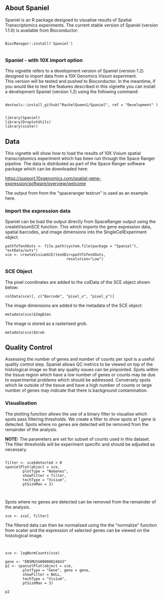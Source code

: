 ## About Spaniel

Spaniel is an R package designed to visualise results of Spatial Transcriptomics
experiments. The current stable version of Spaniel (version 1.1.0) is available from Bioconductor:

```{r install, eval = FALSE}

BiocManager::install('Spaniel')


```

### Spaniel - with 10X import option

This vignette refers to a development version of Spaniel (version 1.2) designed to import data from a 10X Genomics Visium experiment.  
This version will be tested and pushed to Bioconductor. In the meantime, if you would like to test the features described in this vignette you can install a development Spaniel (version 1.2) using the following command:


```{r install_dev, eval = FALSE}

devtools::install_github("RachelQueen1/Spaniel", ref = "Development" )


```



```{r, load libraries}
library(Spaniel)
library(DropletUtils)
library(scater)
```

## Data

This vignette will show how to load the results of 10X Visium spatial 
transcriptomics experiment which has been run through the Space Ranger pipeline.
The data is distributed as part of the Space Ranger software package which can 
be downloaded here:

https://support.10xgenomics.com/spatial-gene-expression/software/overview/welcome

The output from from the "spaceranger testrun" is used as an example here. 


### Import the expression data

Spaniel can be load the output directly from SpaceRanger output using the createVisiumSCE function. This which imports the gene expression data, spatial barcodes, and image dimensions into the SingleCellExperiment object. 

```{r counts}
pathToTenXOuts <- file.path(system.file(package = "Spaniel"), "extData/outs")
sce <- createVisiumSCE(tenXDir=pathToTenXOuts, 
                            resolution="Low")

```

### SCE Object

The pixel coordinates are added to the colData of the SCE object shown below:


```{r barcodes}
colData(sce)[, c("Barcode", "pixel_x", "pixel_y")]
```

The image dimensions are added to the metadata of the SCE object:

```{r image_dimensions}
metadata(sce)$ImgDims
```

The image is stored as a rasterised grob.

```{r grob}
metadata(sce)$Grob
```

## Quality Control

Assessing the number of genes and number of counts per spot is a useful quality 
control step. Spaniel allows QC metrics to be viewed on top of the 
histological image so that any quality issues can be pinpointed. 
Spots within the tissue region which have a low number of genes or counts may 
be due to experimental problems which should be addressed. Conversely spots 
which lie  outside of the tissue and have a high number of counts or large 
number of genes may indicate that there is background contamination. 


### Visualisation

The plotting function allows the use of a binary filter to visualise which 
spots pass filtering thresholds. We create a filter to show spots at 1 gene is detected. Spots where no genes are detected will be removed from the remainder of the analysis.

__NOTE:__ The parameters are set for subset of counts used in this dataset.  
The filter thresholds will be experiment specific and should be adjusted as 
necessary.

```{r, qcplotting,  results = "hide" }

filter <- sce$detected > 0
spanielPlot(object = sce,
        plotType = "NoGenes", 
        showFilter = filter, 
        techType = "Visium", 
        ptSizeMax = 3)



```


Spots where no genes are detected can be removed from the remainder of the analysis.

```{r}
sce <- sce[, filter]
```

The filtered data can then be normalised using the the "normalize" function from scater and the expression of selected genes can be viewed on the histological image.

```{r, gene plot,  results = "hide" }


sce <- logNormCounts(sce)

gene <- "ENSMUSG00000024843"
p2 <- spanielPlot(object = sce,
        plotType = "Gene", gene = gene,
        showFilter = NULL, 
        techType = "Visium", 
        ptSizeMax = 3)

p2

```

